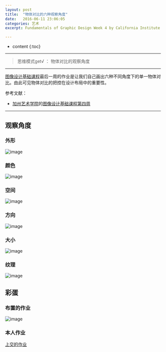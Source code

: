 ```yaml
---
layout: post
title:  "物体对比的六种观察角度"
date:   2016-06-11 23:06:05
categories: 艺术
excerpt: Fundamentals of Graphic Design Week 4 by California Institute of the Arts

---
```


* content
{:toc}

---

> 思维模式get√ ： 物体对比的观察角度

---

[图像设计基础课程](https://www.coursera.org/learn/fundamentals-of-graphic-design/)最后一周的作业是让我们自己画出六种不同角度下的单一物体对比。由此可见物体对比的把控在设计布局中的重要性。


参考文献：

* [加州艺术学院](https://art.calarts.edu/)的[图像设计基础课程第四周](https://www.coursera.org/learn/fundamentals-of-graphic-design/)


---

## 观察角度

### 外形

![image](http://o7y3ots7t.bkt.clouddn.com/2016/06/11/Screen%20Shot%202016-06-13%20at%203.36.11%20PM.png)

### 颜色

![image](http://o7y3ots7t.bkt.clouddn.com/2016/06/11/Screen%20Shot%202016-06-13%20at%203.42.14%20PM.png)

### 空间

![image](http://o7y3ots7t.bkt.clouddn.com/2016/06/11/Screen%20Shot%202016-06-13%20at%203.44.19%20PM.png)

### 方向

![image](http://o7y3ots7t.bkt.clouddn.com/2016/06/11/Screen%20Shot%202016-06-13%20at%203.44.35%20PM.png)

### 大小

![image](http://o7y3ots7t.bkt.clouddn.com/2016/06/11/Screen%20Shot%202016-06-13%20at%203.44.59%20PM.png)

### 纹理

![image](http://o7y3ots7t.bkt.clouddn.com/2016/06/11/Screen%20Shot%202016-06-13%20at%203.45.18%20PM.png)


## 彩蛋

### 布置的作业

![image](http://o7y3ots7t.bkt.clouddn.com/2016/06/11/Screen%20Shot%202016-06-13%20at%203.49.15%20PM.png)

### 本人作业

[上交的作业](http://o7y3ots7t.bkt.clouddn.com/2016/06/11/Daoling-Single%20Contrasts.pdf)
